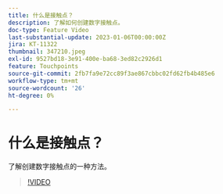 ```yaml
---
title: 什么是接触点？
description: 了解如何创建数字接触点。
doc-type: Feature Video
last-substantial-update: 2023-01-06T00:00:00Z
jira: KT-11322
thumbnail: 347210.jpeg
exl-id: 9527bd18-3e91-400e-ba68-3ed82c2926d1
feature: Touchpoints
source-git-commit: 2fb7fa9e72cc89f3ae867cbbc02fd62fb4b485e6
workflow-type: tm+mt
source-wordcount: '26'
ht-degree: 0%

---
```


# 什么是接触点？

了解创建数字接触点的一种方法。

>[!VIDEO](https://video.tv.adobe.com/v/347210/?quality=12&learn=on)
